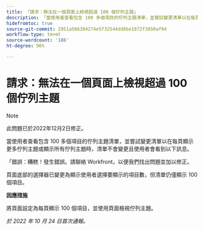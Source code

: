 ```yaml
---
title: 「請求：無法在一個頁面上檢視超過 100 個佇列主題」
description: 「當使用者查看包含 100 多個項目的佇列主題清單，並嘗試變更清單以在每頁顯示更多佇列主題或顯示所有佇列主題時，清單不會變更且使用者會看到錯誤訊息。」
hidefromtoc: true
source-git-commit: 2951a566384274e5f32544dd8be1872f3850af94
workflow-type: tm+mt
source-wordcount: '186'
ht-degree: 96%

---
```



# 請求：無法在一個頁面上檢視超過 100 個佇列主題

>[!NOTE]
>
>此問題已於2022年12月2日修正。

當使用者查看包含 100 多個項目的佇列主題清單，並嘗試變更清單以在每頁顯示更多佇列主題或顯示所有佇列主題時，清單不會變更且使用者會看到以下訊息。

「錯誤：糟糕！發生錯誤。請聯絡 Workfront，以便我們找出問題並加以修正。

頁面底部的選擇器已變更為顯示使用者選擇要顯示的項目數，但清單仍僅顯示 100 個項目。

**因應措施**

將頁面設定為每頁顯示 100 個項目，並使用頁面檢視佇列主題。

_於 2022 年 10 月 24 日首次通報。_

